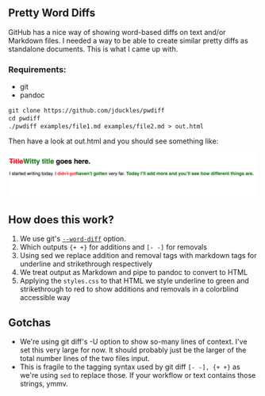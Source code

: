## Pretty Word Diffs

GitHub has a nice way of showing word-based diffs on text and/or Markdown files. I needed a way to be able to create similar pretty diffs as standalone documents. This is what I came up with.  

### Requirements:

* git
* pandoc 


```
git clone https://github.com/jduckles/pwdiff
cd pwdiff 
./pwdiff examples/file1.md examples/file2.md > out.html
```
Then have a look at out.html and you should see something like:

![Pretty diffs](https://github.com/jduckles/pwdiff/blob/master/example/output.png?raw=true)


## How does this work?

1. We use git's [`--word-diff`](https://git-scm.com/docs/git-diff#Documentation/git-diff.txt---word-diffltmodegt) option. 
2. Which outputs `{+ +}` for additions and `[- -]` for removals
3. Using sed we replace addition and removal tags with markdown tags for underline and strikethrough respectively
4. We treat output as Markdown and pipe to pandoc to convert to HTML
5. Applying the `styles.css` to that HTML we style underline to green and strikethrough to red to show additions and removals in a colorblind accessible way

## Gotchas 

* We're using git diff's -U option to show so-many lines of context. I've set this very large for now. It should probably just be the larger of the total number lines of the two files input.
* This is fragile to the tagging syntax used by git diff ``[- -], {+ +}`` as we're using `sed` to replace those. If your workflow or text contains those strings, ymmv.
